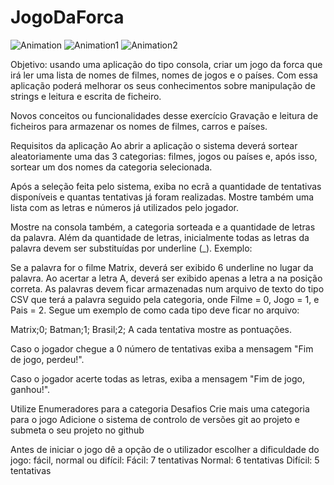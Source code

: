 # JogoDaForca

![Animation](https://user-images.githubusercontent.com/86261289/169260648-b0929473-fd6f-4110-a09e-4101bc331236.gif)
![Animation1](https://user-images.githubusercontent.com/86261289/169261249-7851d1ee-e573-4219-a051-d55a0b4ca62b.gif)
![Animation2](https://user-images.githubusercontent.com/86261289/169261377-8073054a-3ac3-41af-894e-aed319711e36.gif)

Objetivo: usando uma aplicação do tipo consola, criar um jogo da forca que irá ler uma lista de nomes de filmes, nomes de jogos e o países. Com essa aplicação poderá melhorar os seus conhecimentos sobre manipulação de strings e leitura e escrita de ficheiro.

Novos conceitos ou funcionalidades desse exercício
Gravação e leitura de ficheiros para armazenar os nomes de filmes, carros e países.

Requisitos da aplicação
Ao abrir a aplicação o sistema deverá sortear aleatoriamente uma das 3 categorias: filmes, jogos ou países e, após isso, sortear um dos nomes da categoria selecionada.

Após a seleção feita pelo sistema, exiba no ecrã a quantidade de tentativas disponíveis e quantas tentativas já foram realizadas. Mostre também uma lista com as letras e números já utilizados pelo jogador.

Mostre na consola também, a categoria sorteada e a quantidade de letras da palavra. Além da quantidade de letras, inicialmente todas as letras da palavra devem ser substituídas por underline (_). Exemplo:

Se a palavra for o filme Matrix, deverá ser exibido 6 underline no lugar da palavra.
Ao acertar a letra A, deverá ser exibido apenas a letra a na posição correta.
As palavras devem ficar armazenadas num arquivo de texto do tipo CSV que terá a palavra seguido pela categoria, onde Filme = 0, Jogo = 1, e Pais = 2. Segue um exemplo de como cada tipo deve ficar no arquivo:

Matrix;0;
Batman;1;
Brasil;2;
A cada tentativa mostre as pontuações.

Caso o jogador chegue a 0 número de tentativas exiba a mensagem "Fim de jogo, perdeu!".

Caso o jogador acerte todas as letras, exiba a mensagem "Fim de jogo, ganhou!".

Utilize Enumeradores para a categoria
Desafios
Crie mais uma categoria para o jogo
Adicione o sistema de controlo de versões git ao projeto e submeta o seu projeto no github

Antes de iniciar o jogo dê a opção de o utilizador escolher a dificuldade do jogo: fácil, normal ou difícil:
Fácil: 7 tentativas
Normal: 6 tentativas
Difícil: 5 tentativas
